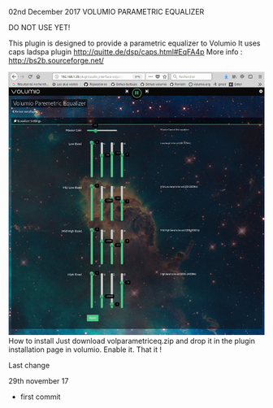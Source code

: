 02nd December 2017
	VOLUMIO PARAMETRIC EQUALIZER

DO NOT USE YET!

This plugin is designed to provide a parametric equalizer to Volumio
It uses caps ladspa plugin
http://quitte.de/dsp/caps.html#EqFA4p
More info : http://bs2b.sourceforge.net/

![Alt text](volparametriceq.jpg?raw=true "Parametric Equalizer")
How to install
Just download volparametriceq.zip and drop it in the plugin installation page in volumio.
Enable it. That it !


Last change

29th november 17

- first commit



